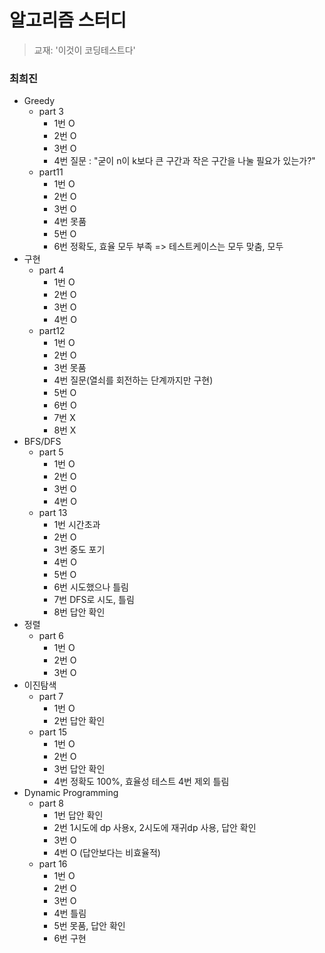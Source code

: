 # 알고리즘 스터디

> 교재: '이것이 코딩테스트다'



### 최희진
- Greedy
  - part 3
    - 1번 O
    - 2번 O
    - 3번 O
    - 4번 질문 : "굳이 n이 k보다 큰 구간과 작은 구간을 나눌 필요가 있는가?" 
  - part11
    - 1번 O
    - 2번 O
    - 3번 O
    - 4번 못품
    - 5번 O
    - 6번 정확도, 효율 모두 부족 => 테스트케이스는 모두 맞춤, 모두 
- 구현
  - part 4
    - 1번 O
    - 2번 O
    - 3번 O
    - 4번 O
  - part12
    - 1번 O
    - 2번 O
    - 3번 못품
    - 4번 질문(열쇠를 회전하는 단계까지만 구현)
    - 5번 O
    - 6번 O
    - 7번 X
    - 8번 X
- BFS/DFS
  - part 5
    - 1번 O
    - 2번 O
    - 3번 O
    - 4번 O
  - part 13
    - 1번 시간초과
    - 2번 O
    - 3번 중도 포기
    - 4번 O
    - 5번 O
    - 6번 시도했으나 틀림
    - 7번 DFS로 시도, 틀림
    - 8번 답안 확인
- 정렬
  - part 6
    - 1번 O
    - 2번 O
    - 3번 O
- 이진탐색
  - part 7
    - 1번 O
    - 2번 답안 확인
  - part 15
    - 1번 O
    - 2번 O
    - 3번 답안 확인
    - 4번 정확도 100%, 효율성 테스트 4번 제외 틀림
- Dynamic Programming
  - part 8
    - 1번 답안 확인
    - 2번 1시도에 dp 사용x, 2시도에 재귀dp 사용, 답안 확인
    - 3번 O
    - 4번 O (답안보다는 비효율적)
  - part 16
    - 1번 O
    - 2번 O
    - 3번 O
    - 4번 틀림
    - 5번 못품, 답안 확인
    - 6번 구현 
